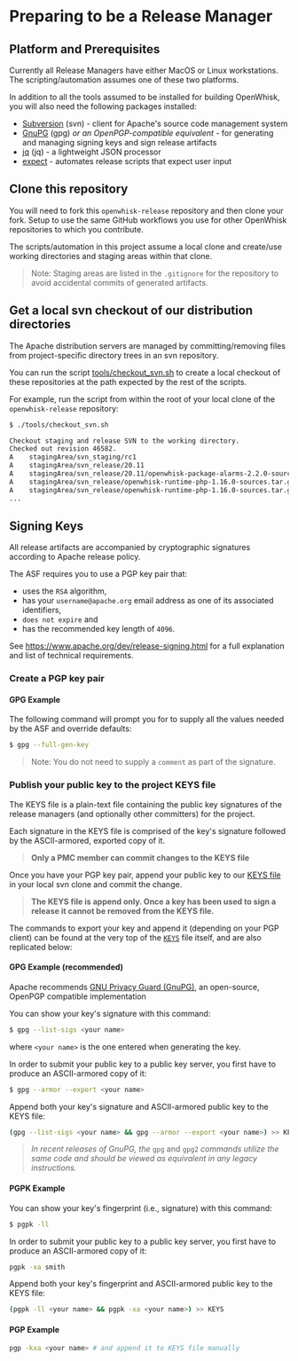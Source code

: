 <!--
#
# Licensed to the Apache Software Foundation (ASF) under one or more
# contributor license agreements.  See the NOTICE file distributed with
# this work for additional information regarding copyright ownership.
# The ASF licenses this file to You under the Apache License, Version 2.0
# (the "License"); you may not use this file except in compliance with
# the License.  You may obtain a copy of the License at
#
#     http://www.apache.org/licenses/LICENSE-2.0
#
# Unless required by applicable law or agreed to in writing, software
# distributed under the License is distributed on an "AS IS" BASIS,
# WITHOUT WARRANTIES OR CONDITIONS OF ANY KIND, either express or implied.
# See the License for the specific language governing permissions and
# limitations under the License.
#
-->

# Preparing to be a Release Manager

## Platform and Prerequisites

Currently all Release Managers have either MacOS or Linux
workstations.  The scripting/automation assumes one of these two
platforms.

In addition to all the tools assumed to be installed for building OpenWhisk, you will also need the following packages installed:

- [Subversion](https://subversion.apache.org/packages.html) (svn) - client for Apache's source code management system
- [GnuPG](https://www.gnupg.org/) (gpg) *or an OpenPGP-compatible equivalent* - for generating and managing signing keys and sign release artifacts
- [jq](https://stedolan.github.io/jq/) (jq) - a lightweight JSON processor
- [expect](https://en.wikipedia.org/wiki/Expect) - automates release scripts that expect user input

## Clone this repository

You will need to fork this `openwhisk-release` repository and then clone your fork.  Setup to use the same GitHub workflows you use for other OpenWhisk repositories to which you contribute.

The scripts/automation in this project assume a local clone and create/use working directories and staging areas within that clone.

> Note: Staging areas are listed in the `.gitignore` for the repository to avoid accidental commits of generated artifacts.

## Get a local svn checkout of our distribution directories

The Apache distribution servers are managed by committing/removing files from project-specific directory trees in an svn repository.

You can run the script [tools/checkout_svn.sh](../tools/checkout_svn.sh) to create a local checkout of these repositories at the path expected by the rest of the scripts.

For example, run the script from within the root of your local clone of the `openwhisk-release` repository:

```sh
$ ./tools/checkout_svn.sh

Checkout staging and release SVN to the working directory.
Checked out revision 46582.
A    stagingArea/svn_staging/rc1
A    stagingArea/svn_release/20.11
A    stagingArea/svn_release/20.11/openwhisk-package-alarms-2.2.0-sources.tar.gz
A    stagingArea/svn_release/openwhisk-runtime-php-1.16.0-sources.tar.gz
A    stagingArea/svn_release/openwhisk-runtime-php-1.16.0-sources.tar.gz.asc
...
```

## Signing Keys

All release artifacts are accompanied by cryptographic signatures according to Apache release policy.

The ASF requires you to use a PGP key pair that:

- uses the `RSA` algorithm,
- has your `username@apache.org` email address as one of its associated identifiers,
- `does not expire` and
- has the recommended key length of `4096`.

See https://www.apache.org/dev/release-signing.html for a full explanation and list of technical requirements.

### Create a PGP key pair

#### GPG Example

The following command will prompt you for to supply all the values needed by the ASF and override defaults:

```sh
$ gpg --full-gen-key
```

> Note: You do not need to supply a `comment` as part of the signature.

### Publish your public key to the project KEYS file

The KEYS file is a plain-text file containing the public key signatures of the release managers (and optionally other committers) for the project.

Each signature in the KEYS file is comprised of the key's signature followed by the ASCII-armored, exported copy of it.

> **Only a PMC member can commit changes to the KEYS file**

Once you have your PGP key pair, append your public key to our [KEYS file](https://dist.apache.org/repos/dist/release/openwhisk/KEYS) in your local svn clone and commit the change.

> **The KEYS file is append only. Once a key has been used to sign a release it cannot be removed from the KEYS file.**

The commands to export your key and append it (depending on your PGP client) can be found at the very top of the [`KEYS`](https://dist.apache.org/repos/dist/release/openwhisk/KEYS) file itself, and are also replicated below:

#### GPG Example (recommended)

Apache recommends [GNU Privacy Guard (GnuPG)](https://www.gnupg.org/), an open-source, OpenPGP compatible implementation

You can show your key's signature with this command:

```sh
$ gpg --list-sigs <your name>
```

where `<your name>` is the one entered when generating the key.

 In order to submit your public key to a public key server, you first have to produce an ASCII-armored copy of it:

```sh
$ gpg --armor --export <your name>
```

Append both your key's signature and ASCII-armored public key to the KEYS file:

```sh
(gpg --list-sigs <your name> && gpg --armor --export <your name>) >> KEYS
```

> *In recent releases of GnuPG, the* `gpg` and `gpg2` *commands utilize the same code and should be viewed as equivalent in any legacy instructions.*

#### PGPK Example

You can show your key's fingerprint (i.e., signature) with this command:

```sh
$ pgpk -ll
```

 In order to submit your public key to a public key server, you first have to produce an ASCII-armored copy of it:

```sh
pgpk -xa smith
```

Append both your key's fingerprint and ASCII-armored public key to the KEYS file:

```sh
(pgpk -ll <your name> && pgpk -xa <your name>) >> KEYS
```

#### PGP Example

```sh
pgp -kxa <your name> # and append it to KEYS file manually
```
